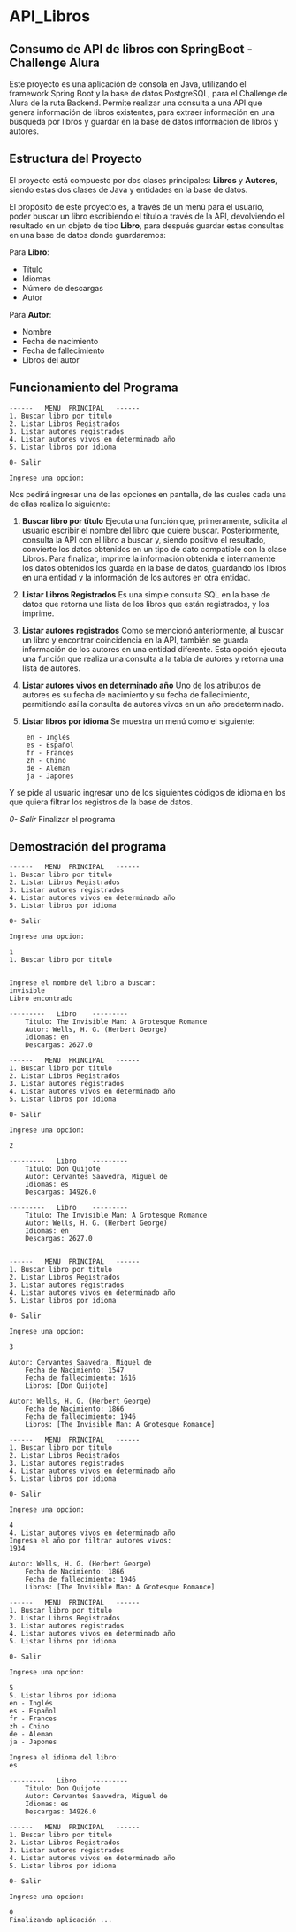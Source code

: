# API_Libros
## Consumo de API de libros con SpringBoot - Challenge Alura

Este proyecto es una aplicación de consola en Java, utilizando el framework Spring Boot y la base de datos PostgreSQL, para el Challenge de Alura de la ruta Backend. Permite realizar una consulta a una API que genera información de libros existentes, para extraer información en una búsqueda por libros y guardar en la base de datos información de libros y autores.

## Estructura del Proyecto

El proyecto está compuesto por dos clases principales: **Libros** y **Autores**, siendo estas dos clases de Java y entidades en la base de datos.

El propósito de este proyecto es, a través de un menú para el usuario, poder buscar un libro escribiendo el título a través de la API, devolviendo el resultado en un objeto de tipo **Libro**, para después guardar estas consultas en una base de datos donde guardaremos:

Para **Libro**:
- Título
- Idiomas
- Número de descargas
- Autor

Para **Autor**:
- Nombre
- Fecha de nacimiento
- Fecha de fallecimiento
- Libros del autor

## Funcionamiento del Programa


    
    ------   MENU  PRINCIPAL   ------
    1. Buscar libro por titulo
    2. Listar Libros Registrados
    3. Listar autores registrados
    4. Listar autores vivos en determinado año
    5. Listar libros por idioma
    
    0- Salir
    
    Ingrese una opcion:

Nos pedirá ingresar una de las opciones en pantalla, de las cuales cada una de ellas realiza lo siguiente:

1. **Buscar libro por título**
Ejecuta una función que, primeramente, solicita al usuario escribir el nombre del libro que quiere buscar. Posteriormente, consulta la API con el libro a buscar y, siendo positivo el resultado, convierte los datos obtenidos en un tipo de dato compatible con la clase Libros. Para finalizar, imprime la información obtenida e internamente los datos obtenidos los guarda en la base de datos, guardando los libros en una entidad y la información de los autores en otra entidad.

2. **Listar Libros Registrados**
Es una simple consulta SQL en la base de datos que retorna una lista de los libros que están registrados, y los imprime.

3. **Listar autores registrados**
Como se mencionó anteriormente, al buscar un libro y encontrar coincidencia en la API, también se guarda información de los autores en una entidad diferente. Esta opción ejecuta una función que realiza una consulta a la tabla de autores y retorna una lista de autores.

4. **Listar autores vivos en determinado año**
Uno de los atributos de autores es su fecha de nacimiento y su fecha de fallecimiento, permitiendo así la consulta de autores vivos en un año predeterminado.

5. **Listar libros por idioma**
Se muestra un menú como el siguiente:
    
     
		en - Inglés
        es - Español
        fr - Frances
        zh - Chino
        de - Aleman
        ja - Japones
		
Y se pide al usuario ingresar uno de los siguientes códigos de idioma en los que quiera filtrar los registros de la base de datos.

*0- Salir*
Finalizar el programa


 
## Demostración del programa
    
    ------   MENU  PRINCIPAL   ------
    1. Buscar libro por titulo
    2. Listar Libros Registrados
    3. Listar autores registrados
    4. Listar autores vivos en determinado año
    5. Listar libros por idioma
    
    0- Salir
    
    Ingrese una opcion:
    
    1
    1. Buscar libro por titulo
    
    
    Ingrese el nombre del libro a buscar:
    invisible
    Libro encontrado
    
    ---------   Libro    ---------
    	Titulo: The Invisible Man: A Grotesque Romance
    	Autor: Wells, H. G. (Herbert George)
    	Idiomas: en
    	Descargas: 2627.0
    
    ------   MENU  PRINCIPAL   ------
    1. Buscar libro por titulo
    2. Listar Libros Registrados
    3. Listar autores registrados
    4. Listar autores vivos en determinado año
    5. Listar libros por idioma
    
    0- Salir
    
    Ingrese una opcion:
    
    2
    
    ---------   Libro    ---------
    	Titulo: Don Quijote
    	Autor: Cervantes Saavedra, Miguel de
    	Idiomas: es
    	Descargas: 14926.0
    
    ---------   Libro    ---------
    	Titulo: The Invisible Man: A Grotesque Romance
    	Autor: Wells, H. G. (Herbert George)
    	Idiomas: en
    	Descargas: 2627.0
    
    
    ------   MENU  PRINCIPAL   ------
    1. Buscar libro por titulo
    2. Listar Libros Registrados
    3. Listar autores registrados
    4. Listar autores vivos en determinado año
    5. Listar libros por idioma
    
    0- Salir
    
    Ingrese una opcion:
    
    3
    
    Autor: Cervantes Saavedra, Miguel de
    	Fecha de Nacimiento: 1547
    	Fecha de fallecimiento: 1616
    	Libros: [Don Quijote]
    
    Autor: Wells, H. G. (Herbert George)
    	Fecha de Nacimiento: 1866
    	Fecha de fallecimiento: 1946
    	Libros: [The Invisible Man: A Grotesque Romance]
    
    ------   MENU  PRINCIPAL   ------
    1. Buscar libro por titulo
    2. Listar Libros Registrados
    3. Listar autores registrados
    4. Listar autores vivos en determinado año
    5. Listar libros por idioma
    
    0- Salir
    
    Ingrese una opcion:
    
    4
    4. Listar autores vivos en determinado año
    Ingresa el año por filtrar autores vivos:
    1934
    
    Autor: Wells, H. G. (Herbert George)
    	Fecha de Nacimiento: 1866
    	Fecha de fallecimiento: 1946
    	Libros: [The Invisible Man: A Grotesque Romance]
    
    ------   MENU  PRINCIPAL   ------
    1. Buscar libro por titulo
    2. Listar Libros Registrados
    3. Listar autores registrados
    4. Listar autores vivos en determinado año
    5. Listar libros por idioma
    
    0- Salir
    
    Ingrese una opcion:
    
    5
    5. Listar libros por idioma
    en - Inglés
    es - Español
    fr - Frances
    zh - Chino
    de - Aleman
    ja - Japones
    
    Ingresa el idioma del libro:
    es
    
    ---------   Libro    ---------
    	Titulo: Don Quijote
    	Autor: Cervantes Saavedra, Miguel de
    	Idiomas: es
    	Descargas: 14926.0
    
    ------   MENU  PRINCIPAL   ------
    1. Buscar libro por titulo
    2. Listar Libros Registrados
    3. Listar autores registrados
    4. Listar autores vivos en determinado año
    5. Listar libros por idioma
    
    0- Salir
    
    Ingrese una opcion:
    
    0
    Finalizando aplicación ...
